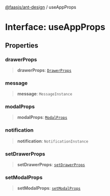 [@faasjs/ant-design](../README.md) / useAppProps

# Interface: useAppProps

## Properties

### drawerProps

> **drawerProps**: [`DrawerProps`](DrawerProps.md)

### message

> **message**: `MessageInstance`

### modalProps

> **modalProps**: [`ModalProps`](ModalProps.md)

### notification

> **notification**: `NotificationInstance`

### setDrawerProps

> **setDrawerProps**: [`setDrawerProps`](../type-aliases/setDrawerProps.md)

### setModalProps

> **setModalProps**: [`setModalProps`](../type-aliases/setModalProps.md)
